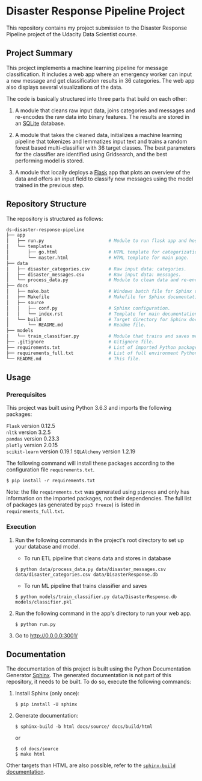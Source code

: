 # Disaster Response Pipeline Project
This repository contains my project submission to the Disaster Response Pipeline project of the Udacity Data Scientist course.

## Project Summary

This project implements a machine learning pipeline for message classification. It includes a web app where an emergency worker can input a new message and get classification results in 36 categories. The web app also displays several visualizations of the data.

The code is basically structured into three parts that build on each other:

1. A module that cleans raw input data, joins categories and messages and re-encodes the raw data into binary features. The results are stored in an [SQLite](https://sqlite.org) database.

1. A module that takes the cleaned data, initializes a machine learning pipeline that tokenizes and lemmatizes input text and trains a random forest based multi-classifier with 36 target classes. The best parameters for the classifier are identified using Gridsearch, and the best performing model is stored.  

1. A module that locally deploys a [Flask](https://flask.palletsprojects.com) app that plots an overview of the data and offers an input field to classify new messages using the model trained in the previous step.

## Repository Structure
The repository is structured as follows:

```bash
ds-disaster-response-pipeline
├── app
│   ├── run.py                        # Module to run flask app and host HTML page.
│   └── templates
│       ├── go.html                   # HTML template for categorization results table.
│       └── master.html               # HTML template for main page.            
├── data
│   ├── disaster_categories.csv       # Raw input data: categories.
│   ├── disaster_messages.csv         # Raw input data: messages.
│   └── process_data.py               # Module to clean data and re-encode features.
├── docs                              
│   ├── make.bat                      # Windows batch file for Sphinx documentation generation.
│   ├── Makefile                      # Makefile for Sphinx documentation generation.
│   ├── source
│   │   ├── conf.py                   # Sphinx configuration.
│   │   └── index.rst                 # Template for main documentation page.
│   └── build                         # Target directory for Sphinx documentation generation.
│       └── README.md                 # Readme file. 
├── models
│   └── train_classifier.py           # Module that trains and saves message classifier.
├── .gitignore                        # Gitignore file. 
├── requirements.txt                  # List of imported Python packages.
├── requirements_full.txt             # List of full environment Python packages.
└── README.md                         # This file.
```

## Usage

### Prerequisites
This project was built using Python 3.6.3 and imports the following packages:

`Flask` version 0.12.5  
`nltk` version 3.2.5  
`pandas` version 0.23.3  
`plotly` version 2.0.15  
`scikit-learn` version 0.19.1 
`SQLAlchemy` version 1.2.19  

The following command will install these packages according to the configuration file `requirements.txt`.

```
$ pip install -r requirements.txt
```

Note: the file `requirements.txt` was generated using `pipreqs` and only has information on the imported packages, not their dependencies. The full list of packages (as generated by `pip3 freeze`) is listed in `requirements_full.txt`.

### Execution

1. Run the following commands in the project's root directory to set up your database and model.

    - To run ETL pipeline that cleans data and stores in database
   ```
   $ python data/process_data.py data/disaster_messages.csv data/disaster_categories.csv data/DisasterResponse.db
   ```
    - To run ML pipeline that trains classifier and saves
   ```
   $ python models/train_classifier.py data/DisasterResponse.db models/classifier.pkl
   ```

1. Run the following command in the app's directory to run your web app.
   ```
   $ python run.py
   ```

1. Go to http://0.0.0.0:3001/

## Documentation

The documentation of this project is built using the Python Documentation Generator [Sphinx](https://www.sphinx-doc.org/). The generated documentation is not part of this repository, it needs to be built. To do so, execute the following commands:

1. Install Sphinx (only once):
   ```
   $ pip install -U sphinx
   ```

1. Generate documentation:
   ```
   $ sphinx-build -b html docs/source/ docs/build/html
   ```
   or
   ```
   $ cd docs/source
   $ make html
   ```

Other targets than HTML are also possible, refer to the [`sphinx-build` documentation](https://www.sphinx-doc.org/en/master/man/sphinx-build.html).
